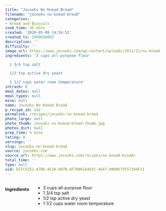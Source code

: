 ```yaml
---
title: "Jocooks No Knead Bread"
filename: "jocooks-no-knead-bread"
categories:
- Bread and Biscuits
cook_time: 45 mins
created: '2020-05-09 14:54:52'
created_ts: 1589036092
description: ''
difficulty: ''
image_url: https://www.jocooks.com/wp-content/uploads/2012/11/no-knead-crusty-bread-2-125x125.jpg
ingredients: '3 cups all-purpose flour

  1 3/4 tsp salt

  1/2 tsp active dry yeast

  1 1/2 cups water room temperature'
intrash: 0
meal_dates: null
meal_types: null
mine: null
name: Jocooks No Knead Bread
p_recipe_id: 142
permalink: /recipes/jocooks-no-knead-bread
photo_large: null
photo_thumb: jocooks-no-knead-bread-thumb.jpg
photos_dict: null
prep_time: 5 mins
rating: 0
servings: ''
slug: jocooks-no-knead-bread
source: jocooks.com
source_url: https://www.jocooks.com/recipes/no-knead-bread/
total_time: ''
type: null
uid: ECFCF252-A706-4E3A-907B-AF70061A4931-4647-0000675F57194F11
---
```

<div class="large-8 medium-7 columns" id="writeup">	</div><!-- #writeup -->
</div><!-- #row-one -->
<div class="row" id="row-two">	<div class="medium-4 small-5 columns" id="ingredients"><h4>Ingredients</h4><div class="box box-ingredients content"><ul>
<li>3 cups all-purpose flour</li>
<li>1 3/4 tsp salt</li>
<li>1/2 tsp active dry yeast</li>
<li>1 1/2 cups water room temperature</li>
</ul>
</div>	</div>	<div class="medium-6 small-7 columns" id="directions">	</div>